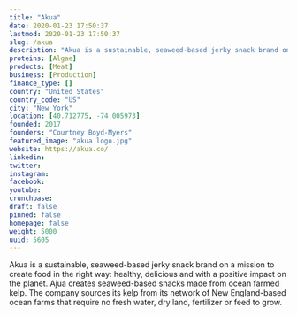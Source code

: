 ```yaml
---
title: "Akua"
date: 2020-01-23 17:50:37
lastmod: 2020-01-23 17:50:37
slug: /akua
description: "Akua is a sustainable, seaweed-based jerky snack brand on a mission to create food in the right way: healthy, delicious and with a positive impact on the planet. Ajua creates seaweed-based snacks made from ocean farmed kelp. The company sources its kelp from its network of New England-based ocean farms that require no fresh water, dry land, fertilizer or feed to grow."
proteins: [Algae]
products: [Meat]
business: [Production]
finance_type: []
country: "United States"
country_code: "US"
city: "New York"
location: [40.712775, -74.005973]
founded: 2017
founders: "Courtney Boyd-Myers"
featured_image: "akua logo.jpg"
website: https://akua.co/
linkedin: 
twitter: 
instagram: 
facebook: 
youtube: 
crunchbase: 
draft: false
pinned: false
homepage: false
weight: 5000
uuid: 5605
---
```

Akua is a sustainable, seaweed-based jerky snack brand on a mission to create food in the right way: healthy, delicious and with a positive impact on the planet. Ajua creates seaweed-based snacks made from ocean farmed kelp. The company sources its kelp from its network of New England-based ocean farms that require no fresh water, dry land, fertilizer or feed to grow.
